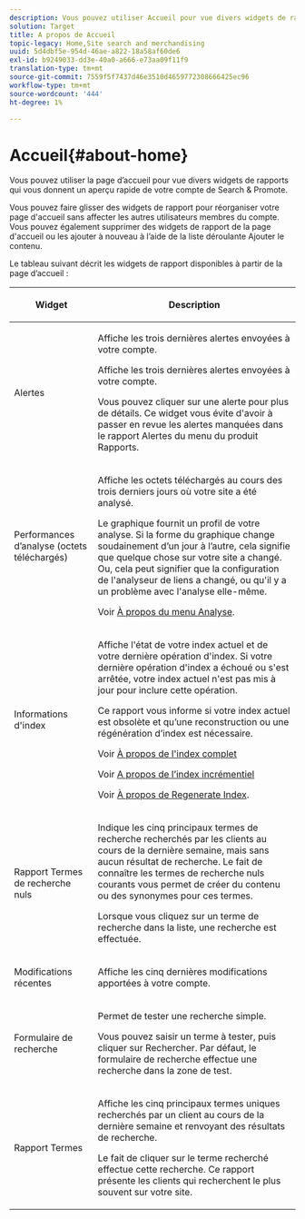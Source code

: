 ```yaml
---
description: Vous pouvez utiliser Accueil pour vue divers widgets de rapports qui vous donnent un aperçu rapide de votre compte Search&amp;Promote.
solution: Target
title: A propos de Accueil
topic-legacy: Home,Site search and merchandising
uuid: 5d4dbf5e-954d-46ae-a822-18a58af60de6
exl-id: b9249033-dd3e-40a0-a666-e73aa09f11f9
translation-type: tm+mt
source-git-commit: 7559f5f7437d46e3510d4659772308666425ec96
workflow-type: tm+mt
source-wordcount: '444'
ht-degree: 1%

---
```


# Accueil{#about-home}

Vous pouvez utiliser la page d’accueil pour vue divers widgets de rapports qui vous donnent un aperçu rapide de votre compte de Search &amp; Promote.

Vous pouvez faire glisser des widgets de rapport pour réorganiser votre page d&#39;accueil sans affecter les autres utilisateurs membres du compte. Vous pouvez également supprimer des widgets de rapport de la page d&#39;accueil ou les ajouter à nouveau à l’aide de la liste déroulante Ajouter le contenu.

Le tableau suivant décrit les widgets de rapport disponibles à partir de la page d’accueil :

<table> 
 <thead> 
  <tr> 
   <th colname="col1" class="entry"> <p>Widget </p> </th> 
   <th colname="col2" class="entry"> <p>Description </p> </th> 
  </tr>
 </thead>
 <tbody> 
  <tr> 
   <td colname="col1"> <p><span class="uicontrol">Alertes</span> </p> </td> 
   <td colname="col2"> <p> Affiche les trois dernières alertes envoyées à votre compte. </p> <p>Affiche les trois dernières alertes envoyées à votre compte. </p> <p>Vous pouvez cliquer sur une alerte pour plus de détails. Ce widget vous évite d'avoir à passer en revue les alertes manquées dans le rapport <span class="uicontrol"> Alertes</span> du menu du produit <span class="uicontrol"> Rapports</span>. </p> </td> 
  </tr> 
  <tr> 
   <td colname="col1"> <p><span class="uicontrol">Performances d’analyse (octets téléchargés)</span> </p> </td> 
   <td colname="col2"> <p>Affiche les octets téléchargés au cours des trois derniers jours où votre site a été analysé. </p> <p>Le graphique fournit un profil de votre analyse. Si la forme du graphique change soudainement d’un jour à l’autre, cela signifie que quelque chose sur votre site a changé. Ou, cela peut signifier que la configuration de l'analyseur de liens a changé, ou qu'il y a un problème avec l'analyse elle-même. </p> <p>Voir <a href="c-about-settings-menu/c-about-crawling-menu.md#concept_59307680C6724E93952ADE5044983AF6" format="dita" scope="local"> À propos du menu Analyse</a>. </p> </td> 
  </tr> 
  <tr> 
   <td colname="col1"> <p><span class="uicontrol">Informations d'index</span> </p> </td> 
   <td colname="col2"> <p>Affiche l'état de votre index actuel et de votre dernière opération d'index. Si votre dernière opération d'index a échoué ou s'est arrêtée, votre index actuel n'est pas mis à jour pour inclure cette opération. </p> <p>Ce rapport vous informe si votre index actuel est obsolète et qu’une reconstruction ou une régénération d’index est nécessaire. </p> <p>Voir <a href="c-about-index-menu/c-about-full-index.md#concept_C69BD21863FD4856B49326F35DB570D3" format="dita" scope="local"> À propos de l'index complet</a> </p> <p>Voir <a href="c-about-index-menu/c-about-incremental-index.md#concept_A7770F0552D14C47B3DDB65DB78FFFEE" format="dita" scope="local"> A propos de l’index incrémentiel</a> </p> <p>Voir <a href="c-about-index-menu/c-about-regenerate-index.md#concept_6CBE6B8D18EF47D293091CBA542245FA" format="dita" scope="local"> À propos de Regenerate Index</a>. </p> </td> 
  </tr> 
  <tr> 
   <td colname="col1"> <p><span class="uicontrol">Rapport Termes de recherche nuls</span> </p> </td> 
   <td colname="col2"> <p> Indique les cinq principaux termes de recherche recherchés par les clients au cours de la dernière semaine, mais sans aucun résultat de recherche. Le fait de connaître les termes de recherche nuls courants vous permet de créer du contenu ou des synonymes pour ces termes. </p> <p>Lorsque vous cliquez sur un terme de recherche dans la liste, une recherche est effectuée. </p> </td> 
  </tr> 
  <tr> 
   <td colname="col1"> <p><span class="uicontrol">Modifications récentes</span> </p> </td> 
   <td colname="col2"> <p> Affiche les cinq dernières modifications apportées à votre compte. </p> </td> 
  </tr> 
  <tr> 
   <td colname="col1"> <p><span class="uicontrol">Formulaire de recherche</span> </p> </td> 
   <td colname="col2"> <p>Permet de tester une recherche simple. </p> <p> Vous pouvez saisir un terme à tester, puis cliquer sur <span class="uicontrol"> Rechercher</span>. Par défaut, le formulaire de recherche effectue une recherche dans la zone de test. </p> </td> 
  </tr> 
  <tr> 
   <td colname="col1"> <p><span class="uicontrol">Rapport Termes</span> </p> </td> 
   <td colname="col2"> <p>Affiche les cinq principaux termes uniques recherchés par un client au cours de la dernière semaine et renvoyant des résultats de recherche. </p> <p> Le fait de cliquer sur le terme recherché effectue cette recherche. Ce rapport présente les clients qui recherchent le plus souvent sur votre site. </p> </td> 
  </tr> 
 </tbody> 
</table>
